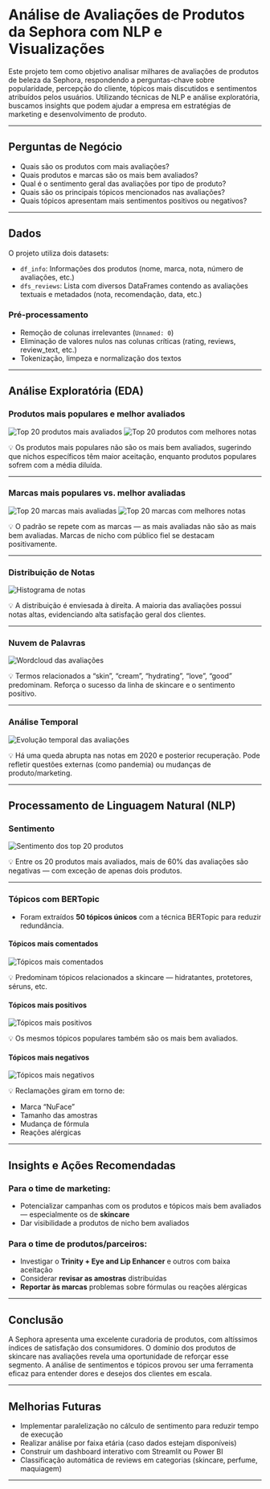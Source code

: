 # Análise de Avaliações de Produtos da Sephora com NLP e Visualizações

Este projeto tem como objetivo analisar milhares de avaliações de produtos de beleza da Sephora, respondendo a perguntas-chave sobre popularidade, percepção do cliente, tópicos mais discutidos e sentimentos atribuídos pelos usuários. Utilizando técnicas de NLP e análise exploratória, buscamos insights que podem ajudar a empresa em estratégias de marketing e desenvolvimento de produto.

---

## Perguntas de Negócio

- Quais são os produtos com mais avaliações?
- Quais produtos e marcas são os mais bem avaliados?
- Qual é o sentimento geral das avaliações por tipo de produto?
- Quais são os principais tópicos mencionados nas avaliações?
- Quais tópicos apresentam mais sentimentos positivos ou negativos?

---

## Dados

O projeto utiliza dois datasets:

- `df_info`: Informações dos produtos (nome, marca, nota, número de avaliações, etc.)
- `dfs_reviews`: Lista com diversos DataFrames contendo as avaliações textuais e metadados (nota, recomendação, data, etc.)

### Pré-processamento
- Remoção de colunas irrelevantes (`Unnamed: 0`)
- Eliminação de valores nulos nas colunas críticas (rating, reviews, review_text, etc.)
- Tokenização, limpeza e normalização dos textos

---

## Análise Exploratória (EDA)

### Produtos mais populares e melhor avaliados

![Top 20 produtos mais avaliados](INSERIR_CAMINHO_IMAGEM1)
![Top 20 produtos com melhores notas](INSERIR_CAMINHO_IMAGEM2)

💡 Os produtos mais populares não são os mais bem avaliados, sugerindo que nichos específicos têm maior aceitação, enquanto produtos populares sofrem com a média diluída.

---

### Marcas mais populares vs. melhor avaliadas

![Top 20 marcas mais avaliadas](INSERIR_CAMINHO_IMAGEM3)
![Top 20 marcas com melhores notas](INSERIR_CAMINHO_IMAGEM4)

💡 O padrão se repete com as marcas — as mais avaliadas não são as mais bem avaliadas. Marcas de nicho com público fiel se destacam positivamente.

---

### Distribuição de Notas

![Histograma de notas](INSERIR_CAMINHO_IMAGEM5)

💡 A distribuição é enviesada à direita. A maioria das avaliações possui notas altas, evidenciando alta satisfação geral dos clientes.

---

### Nuvem de Palavras

![Wordcloud das avaliações](INSERIR_CAMINHO_IMAGEM6)

💡 Termos relacionados a “skin”, “cream”, “hydrating”, “love”, “good” predominam. Reforça o sucesso da linha de skincare e o sentimento positivo.

---

### Análise Temporal

![Evolução temporal das avaliações](INSERIR_CAMINHO_IMAGEM7)

💡 Há uma queda abrupta nas notas em 2020 e posterior recuperação. Pode refletir questões externas (como pandemia) ou mudanças de produto/marketing.

---

## Processamento de Linguagem Natural (NLP)

### Sentimento

![Sentimento dos top 20 produtos](INSERIR_CAMINHO_IMAGEM8)

💡 Entre os 20 produtos mais avaliados, mais de 60% das avaliações são negativas — com exceção de apenas dois produtos.

---

### Tópicos com BERTopic

- Foram extraídos **50 tópicos únicos** com a técnica BERTopic para reduzir redundância.

#### Tópicos mais comentados

![Tópicos mais comentados](INSERIR_CAMINHO_IMAGEM9)

💡 Predominam tópicos relacionados a skincare — hidratantes, protetores, séruns, etc.

#### Tópicos mais positivos

![Tópicos mais positivos](INSERIR_CAMINHO_IMAGEM10)

💡 Os mesmos tópicos populares também são os mais bem avaliados.

#### Tópicos mais negativos

![Tópicos mais negativos](INSERIR_CAMINHO_IMAGEM11)

💡 Reclamações giram em torno de:
- Marca “NuFace”
- Tamanho das amostras
- Mudança de fórmula
- Reações alérgicas

---

## Insights e Ações Recomendadas

### Para o time de marketing:
- Potencializar campanhas com os produtos e tópicos mais bem avaliados — especialmente os de **skincare**
- Dar visibilidade a produtos de nicho bem avaliados

### Para o time de produtos/parceiros:
- Investigar o **Trinity + Eye and Lip Enhancer** e outros com baixa aceitação
- Considerar **revisar as amostras** distribuídas
- **Reportar às marcas** problemas sobre fórmulas ou reações alérgicas

---

## Conclusão

A Sephora apresenta uma excelente curadoria de produtos, com altíssimos índices de satisfação dos consumidores. O domínio dos produtos de skincare nas avaliações revela uma oportunidade de reforçar esse segmento. A análise de sentimentos e tópicos provou ser uma ferramenta eficaz para entender dores e desejos dos clientes em escala.

---

## Melhorias Futuras

- Implementar paralelização no cálculo de sentimento para reduzir tempo de execução
- Realizar análise por faixa etária (caso dados estejam disponíveis)
- Construir um dashboard interativo com Streamlit ou Power BI
- Classificação automática de reviews em categorias (skincare, perfume, maquiagem)

---

